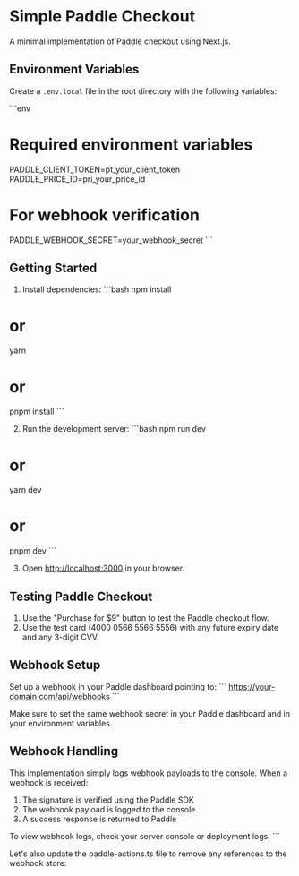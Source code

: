 # Simple Paddle Checkout

A minimal implementation of Paddle checkout using Next.js.

## Environment Variables

Create a `.env.local` file in the root directory with the following variables:

\`\`\`env
# Required environment variables
PADDLE_CLIENT_TOKEN=pt_your_client_token
PADDLE_PRICE_ID=pri_your_price_id

# For webhook verification
PADDLE_WEBHOOK_SECRET=your_webhook_secret
\`\`\`

## Getting Started

1. Install dependencies:
\`\`\`bash
npm install
# or
yarn
# or
pnpm install
\`\`\`

2. Run the development server:
\`\`\`bash
npm run dev
# or
yarn dev
# or
pnpm dev
\`\`\`

3. Open [http://localhost:3000](http://localhost:3000) in your browser.

## Testing Paddle Checkout

1. Use the "Purchase for $9" button to test the Paddle checkout flow.
2. Use the test card (4000 0566 5566 5556) with any future expiry date and any 3-digit CVV.

## Webhook Setup

Set up a webhook in your Paddle dashboard pointing to:
\`\`\`
https://your-domain.com/api/webhooks
\`\`\`

Make sure to set the same webhook secret in your Paddle dashboard and in your environment variables.

## Webhook Handling

This implementation simply logs webhook payloads to the console. When a webhook is received:

1. The signature is verified using the Paddle SDK
2. The webhook payload is logged to the console
3. A success response is returned to Paddle

To view webhook logs, check your server console or deployment logs.
\`\`\`

Let's also update the paddle-actions.ts file to remove any references to the webhook store:
